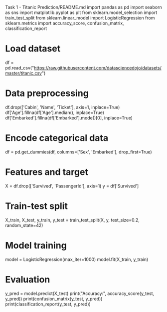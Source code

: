 Task 1 - Titanic Prediction/README.md
import pandas as pd
import seaborn as sns
import matplotlib.pyplot as plt
from sklearn.model_selection import train_test_split
from sklearn.linear_model import LogisticRegression
from sklearn.metrics import accuracy_score, confusion_matrix, classification_report

# Load dataset
df = pd.read_csv("https://raw.githubusercontent.com/datasciencedojo/datasets/master/titanic.csv")

# Data preprocessing
df.drop(['Cabin', 'Name', 'Ticket'], axis=1, inplace=True)
df['Age'].fillna(df['Age'].median(), inplace=True)
df['Embarked'].fillna(df['Embarked'].mode()[0], inplace=True)

# Encode categorical data
df = pd.get_dummies(df, columns=['Sex', 'Embarked'], drop_first=True)

# Features and target
X = df.drop(['Survived', 'PassengerId'], axis=1)
y = df['Survived']

# Train-test split
X_train, X_test, y_train, y_test = train_test_split(X, y, test_size=0.2, random_state=42)

# Model training
model = LogisticRegression(max_iter=1000)
model.fit(X_train, y_train)

# Evaluation
y_pred = model.predict(X_test)
print("Accuracy:", accuracy_score(y_test, y_pred))
print(confusion_matrix(y_test, y_pred))
print(classification_report(y_test, y_pred))
